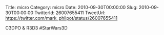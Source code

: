 Title: micro
Category: micro
Date: 2010-09-30T00:00:00
Slug: 2010-09-30T00:00:00
TwitterId: 26007655411
TweetUrl: https://twitter.com/mark_philpot/status/26007655411

C3DPO & R3D3 #StarWars3D